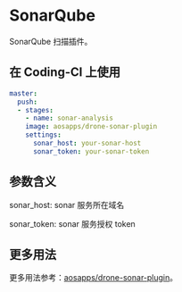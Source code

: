 # SonarQube

SonarQube 扫描插件。

## 在 Coding-CI 上使用

```yml
master:
  push:
  - stages:
    - name: sonar-analysis
    image: aosapps/drone-sonar-plugin
    settings:
      sonar_host: your-sonar-host
      sonar_token: your-sonar-token
```

## 参数含义

sonar_host: sonar 服务所在域名

sonar_token: sonar 服务授权 token

## 更多用法

更多用法参考：[aosapps/drone-sonar-plugin](https://github.com/aosapps/drone-sonar-plugin)。
